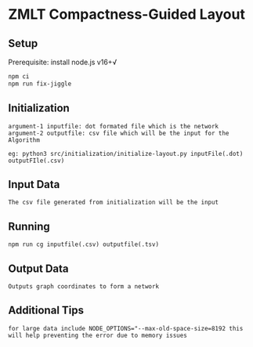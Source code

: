 # ZMLT Compactness-Guided Layout

## Setup

Prerequisite: install node.js v16+√

```bash
npm ci
npm run fix-jiggle
```

## Initialization

```
argument-1 inputfile: dot formated file which is the network
argument-2 outputfile: csv file which will be the input for the Algorithm

eg: python3 src/initialization/initialize-layout.py inputFile(.dot)  outputFIle(.csv)
```

## Input Data

```
The csv file generated from initialization will be the input
```

## Running

```
npm run cg inputfile(.csv) outputfile(.tsv)
```

## Output Data

```
Outputs graph coordinates to form a network
```

## Additional Tips

```
for large data include NODE_OPTIONS="--max-old-space-size=8192 this will help preventing the error due to memory issues

```
